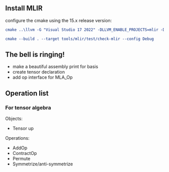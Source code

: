 ## Install MLIR

configure the cmake using the 15.x release version:
```cmake
cmake ..\llvm -G "Visual Studio 17 2022" -DLLVM_ENABLE_PROJECTS=mlir -DLLVM_BUILD_EXAMPLES=ON -DLLVM_TARGETS_TO_BUILD="host" -DCMAKE_BUILD_TYPE=Debug -Thost=x64 -DCMAKE_BUILD_TYPE=Debug -DLLVM_ENABLE_ASSERTIONS=ON

cmake --build . --target tools/mlir/test/check-mlir --config Debug
```

## The bell is ringing!

* make a beautiful assembly print for basis
* create tensor declaration
* add op interface for MLA_Op

## Operation list

### For tensor algebra

Objects:
* Tensor up

Operations:
* AddOp
* ContractOp
* Permute
* Symmetrize/anti-symmetrize
